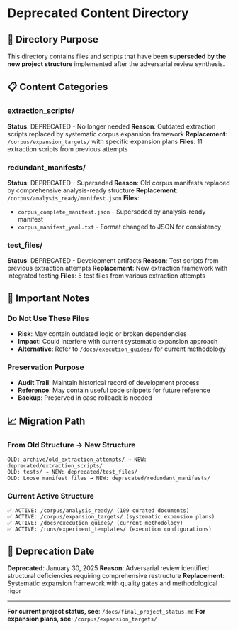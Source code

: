 # Deprecated Content Directory

## 📁 Directory Purpose
This directory contains files and scripts that have been **superseded by the new project structure** implemented after the adversarial review synthesis.

## 📋 Content Categories

### **extraction_scripts/**
**Status**: DEPRECATED - No longer needed
**Reason**: Outdated extraction scripts replaced by systematic corpus expansion framework
**Replacement**: `/corpus/expansion_targets/` with specific expansion plans
**Files**: 11 extraction scripts from previous attempts

### **redundant_manifests/**
**Status**: DEPRECATED - Superseded
**Reason**: Old corpus manifests replaced by comprehensive analysis-ready structure
**Replacement**: `/corpus/analysis_ready/manifest.json`
**Files**:
- `corpus_complete_manifest.json` - Superseded by analysis-ready manifest
- `corpus_manifest_yaml.txt` - Format changed to JSON for consistency

### **test_files/**
**Status**: DEPRECATED - Development artifacts
**Reason**: Test scripts from previous extraction attempts
**Replacement**: New extraction framework with integrated testing
**Files**: 5 test files from various extraction attempts

## 🚨 Important Notes

### **Do Not Use These Files**
- **Risk**: May contain outdated logic or broken dependencies
- **Impact**: Could interfere with current systematic expansion approach
- **Alternative**: Refer to `/docs/execution_guides/` for current methodology

### **Preservation Purpose**
- **Audit Trail**: Maintain historical record of development process
- **Reference**: May contain useful code snippets for future reference
- **Backup**: Preserved in case rollback is needed

## 📈 Migration Path

### **From Old Structure → New Structure**
```
OLD: archive/old_extraction_attempts/ → NEW: deprecated/extraction_scripts/
OLD: tests/ → NEW: deprecated/test_files/
OLD: Loose manifest files → NEW: deprecated/redundant_manifests/
```

### **Current Active Structure**
```
✅ ACTIVE: /corpus/analysis_ready/ (109 curated documents)
✅ ACTIVE: /corpus/expansion_targets/ (systematic expansion plans)
✅ ACTIVE: /docs/execution_guides/ (current methodology)
✅ ACTIVE: /runs/experiment_templates/ (execution configurations)
```

## 🔄 Deprecation Date
**Deprecated**: January 30, 2025
**Reason**: Adversarial review identified structural deficiencies requiring comprehensive restructure
**Replacement**: Systematic expansion framework with quality gates and methodological rigor

---

**For current project status, see**: `/docs/final_project_status.md`
**For expansion plans, see**: `/corpus/expansion_targets/`
